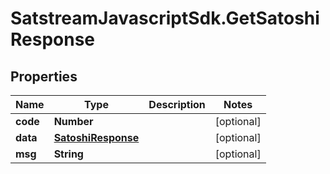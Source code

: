 # SatstreamJavascriptSdk.GetSatoshiResponse

## Properties
Name | Type | Description | Notes
------------ | ------------- | ------------- | -------------
**code** | **Number** |  | [optional] 
**data** | [**SatoshiResponse**](SatoshiResponse.md) |  | [optional] 
**msg** | **String** |  | [optional] 
